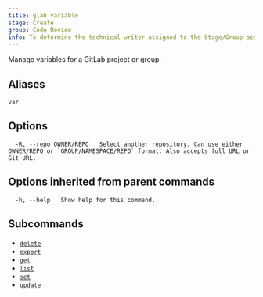 ```yaml
---
title: glab variable
stage: Create
group: Code Review
info: To determine the technical writer assigned to the Stage/Group associated with this page, see https://about.gitlab.com/handbook/product/ux/technical-writing/#assignments
---
```


<!--
This documentation is auto generated by a script.
Please do not edit this file directly. Run `make gen-docs` instead.
-->

Manage variables for a GitLab project or group.

## Aliases

```plaintext
var
```

## Options

```plaintext
  -R, --repo OWNER/REPO   Select another repository. Can use either OWNER/REPO or `GROUP/NAMESPACE/REPO` format. Also accepts full URL or Git URL.
```

## Options inherited from parent commands

```plaintext
  -h, --help   Show help for this command.
```

## Subcommands

- [`delete`](/docs/variable/delete)
- [`export`](/docs/variable/export)
- [`get`](/docs/variable/get)
- [`list`](/docs/variable/list)
- [`set`](/docs/variable/set)
- [`update`](/docs/variable/update)
